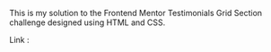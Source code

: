 This is my solution to the Frontend Mentor Testimonials Grid Section challenge designed using HTML and CSS.

Link :

